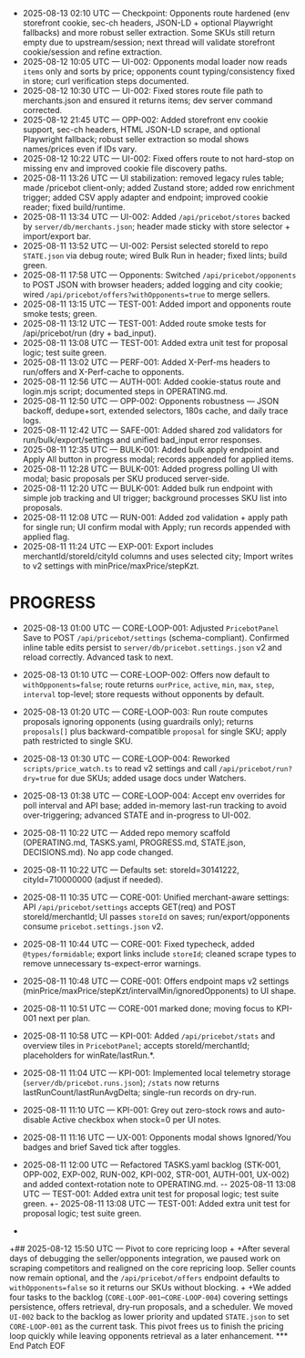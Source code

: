- 2025-08-13 02:10 UTC — Checkpoint: Opponents route hardened (env storefront cookie, sec-ch headers, JSON-LD + optional Playwright fallbacks) and more robust seller extraction. Some SKUs still return empty due to upstream/session; next thread will validate storefront cookie/session and refine extraction.
- 2025-08-12 10:05 UTC — UI-002: Opponents modal loader now reads `items` only and sorts by price; opponents count typing/consistency fixed in store; curl verification steps documented.
- 2025-08-12 10:30 UTC — UI-002: Fixed stores route file path to merchants.json and ensured it returns items; dev server command corrected.
- 2025-08-12 21:45 UTC — OPP-002: Added storefront env cookie support, sec-ch headers, HTML JSON-LD scrape, and optional Playwright fallback; robust seller extraction so modal shows names/prices even if IDs vary.
- 2025-08-12 10:22 UTC — UI-002: Fixed offers route to not hard-stop on missing env and improved cookie file discovery paths.
- 2025-08-11 13:26 UTC — UI stabilization: removed legacy rules table; made /pricebot client-only; added Zustand store; added row enrichment trigger; added CSV apply adapter and endpoint; improved cookie reader; fixed build/runtime.
- 2025-08-11 13:34 UTC — UI-002: Added `/api/pricebot/stores` backed by `server/db/merchants.json`; header made sticky with store selector + import/export bar.
- 2025-08-11 13:52 UTC — UI-002: Persist selected storeId to repo `STATE.json` via debug route; wired Bulk Run in header; fixed lints; build green.
- 2025-08-11 17:58 UTC — Opponents: Switched `/api/pricebot/opponents` to POST JSON with browser headers; added logging and city cookie; wired `/api/pricebot/offers?withOpponents=true` to merge sellers.
- 2025-08-11 13:15 UTC — TEST-001: Added import and opponents route smoke tests; green.
- 2025-08-11 13:12 UTC — TEST-001: Added route smoke tests for /api/pricebot/run (dry + bad_input).
- 2025-08-11 13:08 UTC — TEST-001: Added extra unit test for proposal logic; test suite green.
- 2025-08-11 13:02 UTC — PERF-001: Added X-Perf-ms headers to run/offers and X-Perf-cache to opponents.
- 2025-08-11 12:56 UTC — AUTH-001: Added cookie-status route and login.mjs script; documented steps in OPERATING.md.
- 2025-08-11 12:50 UTC — OPP-002: Opponents robustness — JSON backoff, dedupe+sort, extended selectors, 180s cache, and daily trace logs.
- 2025-08-11 12:42 UTC — SAFE-001: Added shared zod validators for run/bulk/export/settings and unified bad_input error responses.
- 2025-08-11 12:35 UTC — BULK-001: Added bulk apply endpoint and Apply All button in progress modal; records appended for applied items.
- 2025-08-11 12:28 UTC — BULK-001: Added progress polling UI with modal; basic proposals per SKU produced server-side.
- 2025-08-11 12:20 UTC — BULK-001: Added bulk run endpoint with simple job tracking and UI trigger; background processes SKU list into proposals.
- 2025-08-11 12:08 UTC — RUN-001: Added zod validation + apply path for single run; UI confirm modal with Apply; run records appended with applied flag.
- 2025-08-11 11:24 UTC — EXP-001: Export includes merchantId/storeId/cityId columns and uses selected city; Import writes to v2 settings with minPrice/maxPrice/stepKzt.
# PROGRESS

- 2025-08-13 01:00 UTC — CORE-LOOP-001: Adjusted `PricebotPanel` Save to POST `/api/pricebot/settings` (schema-compliant). Confirmed inline table edits persist to `server/db/pricebot.settings.json` v2 and reload correctly. Advanced task to next.
- 2025-08-13 01:10 UTC — CORE-LOOP-002: Offers now default to `withOpponents=false`; route returns `ourPrice`, `active`, `min`, `max`, `step`, `interval` top-level; store requests without opponents by default.
- 2025-08-13 01:20 UTC — CORE-LOOP-003: Run route computes proposals ignoring opponents (using guardrails only); returns `proposals[]` plus backward-compatible `proposal` for single SKU; apply path restricted to single SKU.
- 2025-08-13 01:30 UTC — CORE-LOOP-004: Reworked `scripts/price_watch.ts` to read v2 settings and call `/api/pricebot/run?dry=true` for due SKUs; added usage docs under Watchers.
- 2025-08-13 01:38 UTC — CORE-LOOP-004: Accept env overrides for poll interval and API base; added in-memory last-run tracking to avoid over-triggering; advanced STATE and in-progress to UI-002.

- 2025-08-11 10:22 UTC — Added repo memory scaffold (OPERATING.md, TASKS.yaml, PROGRESS.md, STATE.json, DECISIONS.md). No app code changed.
- 2025-08-11 10:22 UTC — Defaults set: storeId=30141222, cityId=710000000 (adjust if needed).
- 2025-08-11 10:35 UTC — CORE-001: Unified merchant-aware settings: API `/api/pricebot/settings` accepts GET(req) and POST storeId/merchantId; UI passes `storeId` on saves; run/export/opponents consume `pricebot.settings.json` v2.
- 2025-08-11 10:44 UTC — CORE-001: Fixed typecheck, added `@types/formidable`; export links include `storeId`; cleaned scrape types to remove unnecessary ts-expect-error warnings.
- 2025-08-11 10:48 UTC — CORE-001: Offers endpoint maps v2 settings (minPrice/maxPrice/stepKzt/intervalMin/ignoredOpponents) to UI shape.
- 2025-08-11 10:51 UTC — CORE-001 marked done; moving focus to KPI-001 next per plan.
- 2025-08-11 10:58 UTC — KPI-001: Added `/api/pricebot/stats` and overview tiles in `PricebotPanel`; accepts storeId/merchantId; placeholders for winRate/lastRun.*.
- 2025-08-11 11:04 UTC — KPI-001: Implemented local telemetry storage (`server/db/pricebot.runs.json`); `/stats` now returns lastRunCount/lastRunAvgDelta; single-run records on dry-run.
- 2025-08-11 11:10 UTC — KPI-001: Grey out zero-stock rows and auto-disable Active checkbox when stock=0 per UI notes.
- 2025-08-11 11:16 UTC — UX-001: Opponents modal shows Ignored/You badges and brief Saved tick after toggles.
- 2025-08-11 12:00 UTC — Refactored TASKS.yaml backlog (STK-001, OPP-002, EXP-002, RUN-002, KPI-002, STR-001, AUTH-001, UX-002) and added context-rotation note to OPERATING.md.
-- 2025-08-11 13:08 UTC — TEST-001: Added extra unit test for proposal logic; test suite green.
+- 2025-08-11 13:08 UTC — TEST-001: Added extra unit test for proposal logic; test suite green.
+
+## 2025-08-12 15:50 UTC — Pivot to core repricing loop
+
+After several days of debugging the seller/opponents integration, we paused work on scraping competitors and realigned on the core repricing loop.  Seller counts now remain optional, and the `/api/pricebot/offers` endpoint defaults to `withOpponents=false` so it returns our SKUs without blocking.
+
+We added four tasks to the backlog (`CORE-LOOP-001`–`CORE-LOOP-004`) covering settings persistence, offers retrieval, dry‑run proposals, and a scheduler.  We moved `UI-002` back to the backlog as lower priority and updated `STATE.json` to set `CORE-LOOP-001` as the current task.  This pivot frees us to finish the pricing loop quickly while leaving opponents retrieval as a later enhancement.
*** End Patch
EOF